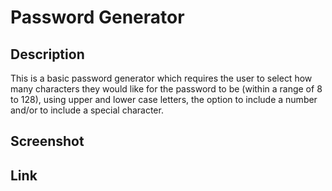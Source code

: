 # Password Generator

## Description

This is a basic password generator which requires the user to select how many characters they would like for the password to be (within a range of 8 to 128), using upper and lower case letters, the option to include a number and/or to include a special character. 

## Screenshot




## Link 





